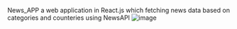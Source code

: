News_APP  a web application in React.js which fetching news data based on categories and counteries using NewsAPI 
![image](https://github.com/user-attachments/assets/0fe23b16-79b0-4f5f-bf7d-5098101a407a)
